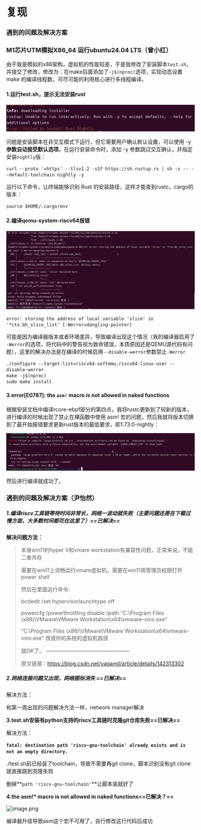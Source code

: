 # 复现

### 遇到的问题及解决方案

### M1芯片UTM模拟X86_64 运行ubuntu24.04 LTS（曾小红）

由于我是模拟的x86架构，虚拟机的性能较差，于是我修改了安装脚本`test.sh`，并提交了修改，修改为：在make后面添加了`-j$(nproc)`选项，实现动态设置 make 的编译线程数，可尽可能的利用核心进行多线程编译。

#### 1.运行test.sh，提示无法安装rust

![](./images/2024-11-29202614.png)

问题是安装脚本在非交互模式下运行，但它需要用户确认默认设置，可以使用 -y **参数自动接受默认选项**，在运行安装命令时，添加 -y 参数跳过交互确认，并指定安装`nightly`版：

```shell
curl --proto '=https' --tlsv1.2 -sSf https://sh.rustup.rs | sh -s -- --default-toolchain nightly -y
```

运行以下命令，让终端能够识别 Rust 的安装路径，这样才能查到rustc，cargo的版本：

```shell
source $HOME/.cargo/env
```

#### 2.编译qemu-system-riscv64报错

![](./images/2024-12-06155429.png)

```shell
error: storing the address of local variable 'slice' in '*ctx.bh_slice_list' [-Werror=dangling-pointer]
```

可能是因为编译器版本或者环境差异，导致编译出现这个情况（我的编译器启用了 `-Werror`的选项，将代码中的警告视为致命错误，本质原因还是QEMU源代码有问题），这里的解决办法是在编译的时候启用` --disable-werror `参数禁止`-Werror`

```shell
./configure --target-list=riscv64-softmmu,riscv64-linux-user --disable-werror
make -j$(nproc)
sudo make install
```



#### 3.error[E0787]: the `asm!` macro is not allowed in naked functions

根据安装文档中编译rcore-ebpf部分的第四点，我将rustc更新到了较新的版本，进行编译的时候出现了禁止在裸函数中使用 asm! 宏的问题，然后我就将版本切换到了最开始报错要求更新rust版本的最低要求，即1.73.0-nightly：

![](./images/image-20241206201635589.png)


然后进行编译就成功了。


### 遇到的问题及解决方案（尹怡然）

##### **1.编译riscv工具链等待时间非常长，网络一波动就失败（主要问题还是在下载过慢方面，大多数时间都花在这里了）==已解决==**

**解决问题方法：**

> 本身win11的hyper V和vmare workstation有兼容性问题，正常来说，不能二者共存
>
> 需要在win11上流畅运行vmare虚拟机，需要在win11用管理员权限打开power shell
>
> 然后在里面运行命令:
>
> bcdedit /set hypervisorlaunchtype off
>
> powercfg /powerthrottling disable /path “C:\Program Files (x86)\VMware\VMware Workstation\x64\vmware-vmx.exe”
>
> “C:\Program Files (x86)\VMware\VMware Workstation\x64\vmware-vmx.exe” 改成你的系统的虚拟机路径
>
> 就OK了。
> ————————————————
>
> 原文链接：<https://blog.csdn.net/yagamil/article/details/142313302>





##### **2.网络连接问题又出现，网络图标消失 ==已解决==**

解决方法：

和第一周出现的问题解决方法一样，network manager解决





**3.test.sh安装有python支持的riscv工具链时克隆git仓库失败==已解决==**

解决方法：

**`fatal: destination path 'riscv-gnu-toolchain' already exists and is not an empty directory.`**

./test.sh前已经装了toolchain，导致不需要再git clone，脚本识别没有git clone就直接跳到克隆失败

删掉**`path 'riscv-gnu-toolchain'`**让脚本装就好了





&#x20;**4.the asm!\* macro is not allowed in naked functions==已解决？==**

![image.png](https://note.youdao.com/yws/res/f/WEBRESOURCEa258069435d1123921344a9f3f28af9f)

编译器升级导致asm这个宏不可用了，自行修改这行代码后成功
